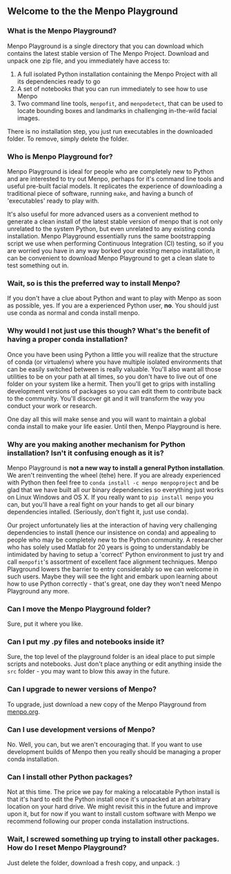 Welcome to the the Menpo Playground
-----------------------------------

### What is the Menpo Playground?
Menpo Playground is a single directory that you can download which contains 
the latest stable version of The Menpo Project. Download and unpack one
zip file, and you immediately have access to:

1. A full isolated Python installation containing the Menpo Project with all its dependencies ready to go
2. A set of notebooks that you can run immediately to see how to use Menpo
3. Two command line tools, `menpofit`, and `menpodetect`, that can be used to locate bounding boxes and landmarks in challenging in-the-wild facial images.

There is no installation step, you just run executables in the downloaded folder.
To remove, simply delete the folder.

### Who is Menpo Playground for?

Menpo Playground is ideal for people who are completely new to Python and are
interested to try out Menpo, perhaps for it's command line tools and
useful pre-built facial models. It replicates the experience of downloading a 
traditional piece of software, running `make`, and having a bunch of 'executables' ready 
to play with.

It's also useful for more advanced users as a convenient method to generate a
clean install of the latest stable version of menpo that is not only unrelated
to the system Python, but even unrelated to any existing conda installation.
Menpo Playground essentially runs the same bootstrapping script we use when
performing Continuous Integration (CI) testing, so if you are worried you have
in any way borked your existing menpo installation, it can be convenient to
download Menpo Playground to get a clean slate to test something out in.

### Wait, so is this the preferred way to install Menpo?

If you don't have a clue about Python and want to play with Menpo as soon as
possible, yes. If you are a experienced Python user, **no**. You should just
use conda as normal and conda install menpo.

### Why would I not just use this though? What's the benefit of having a proper conda installation?

Once you have been using Python a little you will realize that the structure of
conda (or virtualenv) where you have multiple isolated environments that can be
easily switched between is really valuable. You'll also want all those utilities
to be on your path at all times, so you don't have to live out of one folder on
your system like a hermit. Then you'll get to grips with installing development
versions of packages so you can edit them to contribute back to the community.
You'll discover git and it will transform the way you conduct your work or
research.

One day all this will make sense and you will want to maintain a global conda
install to make your life easier. Until then, Menpo Playground is here.

### Why are you making another mechanism for Python installation? Isn't it confusing enough as it is?

Menpo Playground is **not a new way to install a general Python installation**. 
We aren't reinventing the wheel (tehe) here.
If you are already experienced with Python then feel free to `conda install
-c menpo menpoproject` and be glad that we have built all our binary dependencies so everything
just works on Linux Windows and OS X. If you really want to `pip install menpo`
you can, but you'll have a real fight on your hands to get all our binary
dependencies intalled. (Seriously, don't fight it, just use conda).

Our project unfortunately lies at the interaction of having very
challenging dependencies to install (hence our insistence on conda) and
appealing to people who may be completely new to the Python community.
A researcher who has solely used Matlab for 20 years is going to understandably
be intimidated by having to setup a 'correct' Python environment to just try and
call `menpofit`'s assortment of excellent face alignment techniques.
Menpo Playground lowers the barrier to entry considerably so we can welcome in such
users. Maybe they will see the light and embark upon learning about how to use
Python correctly - that's great, one day they won't need Menpo Playground any more.

### Can I move the Menpo Playground folder?

Sure, put it where you like.

### Can I put my .py files and notebooks inside it?

Sure, the top level of the playground folder is an ideal place to put simple scripts and notebooks. 
Just don't place anything or edit anything inside the `src` folder - you may want to blow this away
in the future.


### Can I upgrade to newer versions of Menpo?

To upgrade, just download a new copy of the Menpo Playground from [menpo.org](http://www.menpo.org).


### Can I use development versions of Menpo?

No. Well, you can, but we aren't encouraging that. If you want to use
development builds of Menpo then you really should be managing a proper conda
installation.

### Can I install other Python packages?

Not at this time. The price we pay for making a relocatable Python install is that
it's hard to edit the Python install once it's unpacked at an arbitrary location on
your hard drive. We might revisit this in the future and improve upon it, but for now
if you want to install custom software with Menpo we recommend following our proper
conda installation instructions.

### Wait, I screwed something up trying to install other packages. How do I reset Menpo Playground?

Just delete the folder, download a fresh copy, and unpack. :)
